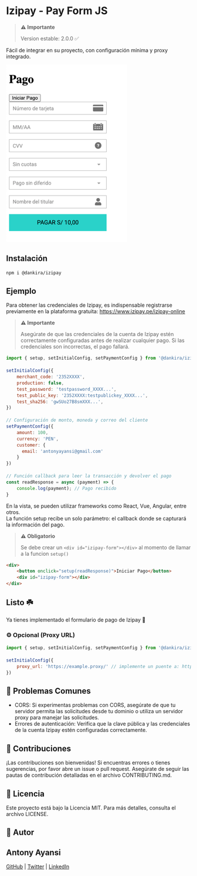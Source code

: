 # Izipay - Pay Form JS

> **⚠️ Importante**
> 
> Version estable: 2.0.0 ✅

Fácil de integrar en su proyecto, con configuración mínima y proxy integrado.

![Descripción de la imagen](src/img/example.png)

## Instalación
```bash
npm i @dankira/izipay
```

## Ejemplo

Para obtener las credenciales de Izipay, es indispensable registrarse previamente en la plataforma gratuita: https://www.izipay.pe/izipay-online

> **⚠️ Importante**
> 
> Asegúrate de que las credenciales de la cuenta de Izipay estén correctamente configuradas antes de realizar cualquier pago. Si las credenciales son incorrectas, el pago fallará.

```js
import { setup, setInitialConfig, setPaymentConfig } from '@dankira/izipay'

setInitialConfig({
    merchant_code: '2352XXXX',
    production: false,
    test_password: 'testpassword_XXXX...',
    test_public_key: '2352XXXX:testpublickey_XXXX...',
    test_sha256: 'gwSUo27B8smXXX...',
})

// Configuración de monto, moneda y correo del cliente
setPaymentConfig({
    amount: 100,
    currency: 'PEN',
    customer: {
      email: 'antonyayansi@gmail.com'
    }
})

// Función callback para leer la transacción y devolver el pago
const readResponse = async (payment) => {
    console.log(payment); // Pago recibido
}
```

En la vista, se pueden utilizar frameworks como React, Vue, Angular, entre otros. <br /> La función setup recibe un solo parámetro: el callback donde se capturará la información del pago.

> **⚠️ Obligatorio**
> 
> Se debe crear un ```<div id="izipay-form"></div>``` al momento de llamar a la funcion ```setup()```

```html
<div>
    <button onclick="setup(readResponse)">Iniciar Pago</button>
    <div id="izipay-form"></div>
</div>
```
## Listo ☘️
Ya tienes implementado el formulario de pago de Izipay 🚀

### ⚙️ Opcional (Proxy URL)

```js
import { setup, setInitialConfig, setPaymentConfig } from '@dankira/izipay'

setInitialConfig({
    proxy_url: 'https://example.proxy/' // implemente un puente a: https://api.micuentaweb.pe/api-payment/V4/Charge/CreatePayment
})
```

## 🚨 Problemas Comunes
- CORS: Si experimentas problemas con CORS, asegúrate de que tu servidor permita las solicitudes desde tu dominio o utiliza un servidor proxy para manejar las solicitudes.
- Errores de autenticación: Verifica que la clave pública y las credenciales de la cuenta Izipay estén configuradas correctamente.

## 💬 Contribuciones
¡Las contribuciones son bienvenidas! Si encuentras errores o tienes sugerencias, por favor abre un issue o pull request. Asegúrate de seguir las pautas de contribución detalladas en el archivo CONTRIBUTING.md.

## 📜 Licencia
Este proyecto está bajo la Licencia MIT. Para más detalles, consulta el archivo LICENSE.

## 👥 Autor
## Antony Ayansi

[GitHub](https://github.com/antonyayansi) | [Twitter](https://x.com/_dankira_) | [LinkedIn](https://www.linkedin.com/in/antonyayansi/)